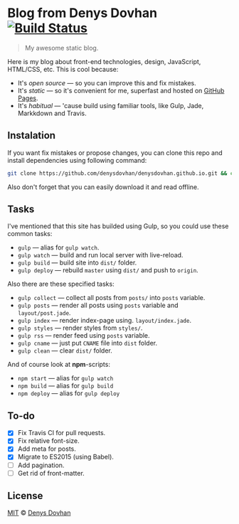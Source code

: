 # Blog from Denys Dovhan [![Build Status][travis-bange]][travis-link]

> My awesome static blog.

Here is my blog about front-end technologies, design, JavaScript, HTML/CSS, etc. This is cool because:

* It's _open source_ — so you can improve this and fix mistakes.
* It's _static_ — so it's convenient for me, superfast and hosted on [GitHub Pages][gh-pages].
* It's _habitual_ — 'cause build using familiar tools, like Gulp, Jade, Markkdown and Travis.

## Instalation

If you want fix mistakes or propose changes, you can clone this repo and install dependencies using following command:

```bash
git clone https://github.com/denysdovhan/denysdovhan.github.io.git && cd denysdovhan.github.io && npm i
```

Also don't forget that you can easily download it and read offline.

## Tasks

I've mentioned that this site has builded using Gulp, so you could use these common tasks:

* `gulp` — alias for `gulp watch`.
* `gulp watch` — build and run local server with live-reload.
* `gulp build` — build site into `dist/` folder.
* `gulp deploy` — rebuild `master` using `dist/` and push to `origin`.

Also there are these specified tasks:

* `gulp collect` — collect all posts from `posts/` into `posts` variable.
* `gulp posts` — render all posts using `posts` variable and `layout/post.jade`.
* `gulp index` — render index-page using. `layout/index.jade`.
* `gulp styles` — render styles from `styles/`.
* `gulp rss` — render feed using `posts` variable.
* `gulp cname` — just put `CNAME` file into `dist` folder.
* `gulp clean` — clear `dist/` folder.

And of course look at **npm**-scripts:

* `npm start` — alias for `gulp watch`
* `npm build` — alias for `gulp build`
* `npm deploy` — alias for `gulp deploy`

## To-do

* [x] Fix Travis CI for pull requests.
* [x] Fix relative font-size.
* [x] Add meta for posts.
* [x] Migrate to ES2015 (using Babel).
* [ ] Add pagination.
* [ ] Get rid of front-matter.

## License

[MIT][mit-license] © [Denys Dovhan][denysdovhan]

[travis-bange]: https://travis-ci.org/denysdovhan/denysdovhan.github.io.svg?branch=premaster
[travis-link]: https://travis-ci.org/denysdovhan/denysdovhan.github.io
[gh-pages]: https://pages.github.com/
[mit-license]: http://opensource.org/licenses/MIT
[denysdovhan]: http://denysdovhan.com/
